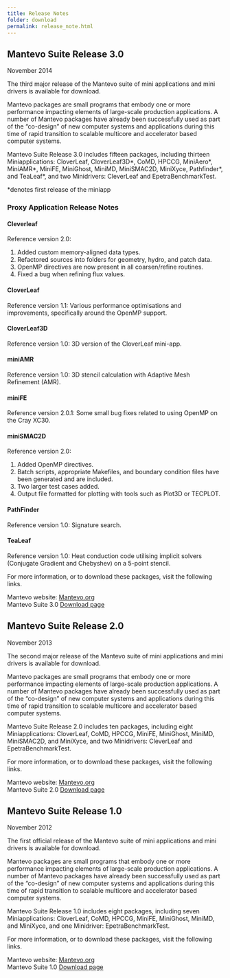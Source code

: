 ```yaml
---
title: Release Notes
folder: download
permalink: release_note.html
---
```


## Mantevo Suite Release 3.0

November 2014

The third major release of the Mantevo suite of mini applications and mini drivers is available for download.

Mantevo packages are small programs that embody one or more performance impacting elements of large-scale production applications. A number of Mantevo packages have already been successfully used as part of the “co-design” of new computer systems and applications during this time of rapid transition to scalable multicore and accelerator based computer systems.

Mantevo Suite Release 3.0 includes fifteen packages, including thirteen Miniapplications: CloverLeaf, CloverLeaf3D*, CoMD, HPCCG, MiniAero*, MiniAMR*, MiniFE, MiniGhost, MiniMD, MiniSMAC2D, MiniXyce, Pathfinder*, and TeaLeaf*, and two Minidrivers: CleverLeaf and EpetraBenchmarkTest.

*denotes first release of the miniapp

### Proxy Application Release Notes

#### Cleverleaf

Reference version 2.0:

1.  Added custom memory-aligned data types.
2.  Refactored sources into folders for geometry, hydro, and patch data.
3.  OpenMP directives are now present in all coarsen/refine routines.
4.  Fixed a bug when refining flux values.

#### CloverLeaf

Reference version 1.1: Various performance optimisations and improvements, specifically around the OpenMP support.

#### CloverLeaf3D

Reference version 1.0: 3D version of the CloverLeaf mini-app.

#### miniAMR

Reference version 1.0: 3D stencil calculation with Adaptive Mesh Refinement (AMR).

#### miniFE

Reference version 2.0.1: Some small bug fixes related to using OpenMP on the Cray XC30.

#### miniSMAC2D

Reference version 2.0:

1.  Added OpenMP directives.
2.  Batch scripts, appropriate Makefiles, and boundary condition files have been generated and are included.
3.  Two larger test cases added.
4.  Output file formatted for plotting with tools such as Plot3D or TECPLOT.

#### PathFinder

Reference version 1.0: Signature search.

#### TeaLeaf

Reference version 1.0: Heat conduction code utilising implicit solvers (Conjugate Gradient and Chebyshev) on a 5-point stencil.

For more information, or to download these packages, visit the following links.

Mantevo website: [Mantevo.org](http://mantevo.org)  
Mantevo Suite 3.0 [Download page](http://mantevo.org/?page_id=12 "Download")

## Mantevo Suite Release 2.0

November 2013

The second major release of the Mantevo suite of mini applications and mini drivers is available for download.

Mantevo packages are small programs that embody one or more performance impacting elements of large-scale production applications. A number of Mantevo packages have already been successfully used as part of the “co-design” of new computer systems and applications during this time of rapid transition to scalable multicore and accelerator based computer systems.

Mantevo Suite Release 2.0 includes ten packages, including eight Miniapplications: CloverLeaf, CoMD, HPCCG, MiniFE, MiniGhost, MiniMD, MiniSMAC2D, and MiniXyce, and two Minidrivers: CleverLeaf and EpetraBenchmarkTest.

For more information, or to download these packages, visit the following links.

Mantevo website: [Mantevo.org](http://mantevo.org)  
Mantevo Suite 2.0 [Download page](http://mantevo.org/?page_id=12 "Download")

## Mantevo Suite Release 1.0

November 2012

The first official release of the Mantevo suite of mini applications and mini drivers is available for download.

Mantevo packages are small programs that embody one or more performance impacting elements of large-scale production applications. A number of Mantevo packages have already been successfully used as part of the “co-design” of new computer systems and applications during this time of rapid transition to scalable multicore and accelerator based computer systems.

Mantevo Suite Release 1.0 includes eight packages, including seven Miniapplications: CloverLeaf, CoMD, HPCCG, MiniFE, MiniGhost, MiniMD, and MiniXyce, and one Minidriver: EpetraBenchmarkTest.

For more information, or to download these packages, visit the following links.

Mantevo website: [Mantevo.org](http://mantevo.org)  
Mantevo Suite 1.0 [Download page](http://mantevo.org/?page_id=75 "Previous Releases")
